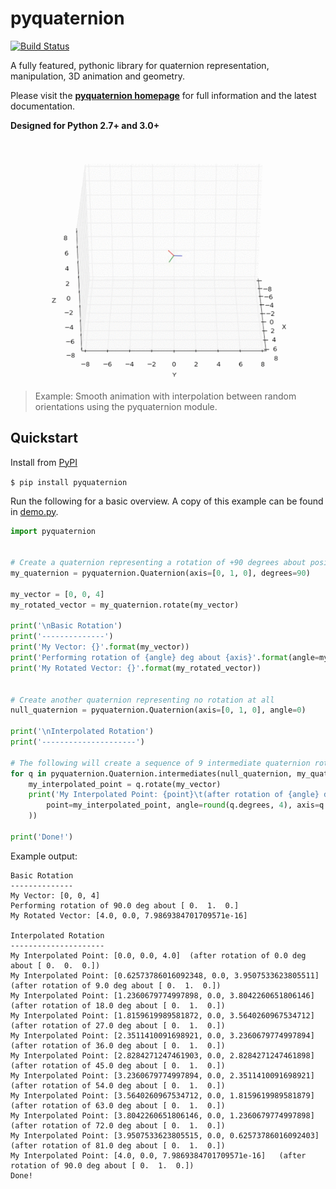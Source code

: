 # pyquaternion

[![Build Status](https://travis-ci.org/KieranWynn/pyquaternion.svg?branch=master)](https://travis-ci.org/KieranWynn/pyquaternion)

A fully featured, pythonic library for quaternion representation, manipulation, 3D animation and geometry.

Please visit the **[pyquaternion homepage](http://kieranwynn.github.io/pyquaternion/)** for full information and the latest documentation.

**Designed for Python 2.7+ and 3.0+**

![demo](./demo.gif)

> Example: Smooth animation with interpolation between random orientations using the pyquaternion module.

## Quickstart

Install from [PyPI](https://pypi.python.org/pypi/pyquaternion/0.9.0)

```$ pip install pyquaternion```

Run the following for a basic overview. A copy of this example can be found in [demo.py](./demo/demo.py).

```python
import pyquaternion


# Create a quaternion representing a rotation of +90 degrees about positive y axis.
my_quaternion = pyquaternion.Quaternion(axis=[0, 1, 0], degrees=90)

my_vector = [0, 0, 4]
my_rotated_vector = my_quaternion.rotate(my_vector)

print('\nBasic Rotation')
print('--------------')
print('My Vector: {}'.format(my_vector))
print('Performing rotation of {angle} deg about {axis}'.format(angle=my_quaternion.degrees, axis=my_quaternion.axis))
print('My Rotated Vector: {}'.format(my_rotated_vector))


# Create another quaternion representing no rotation at all
null_quaternion = pyquaternion.Quaternion(axis=[0, 1, 0], angle=0)

print('\nInterpolated Rotation')
print('---------------------')

# The following will create a sequence of 9 intermediate quaternion rotation objects
for q in pyquaternion.Quaternion.intermediates(null_quaternion, my_quaternion, 9, include_endpoints=True):
    my_interpolated_point = q.rotate(my_vector)
    print('My Interpolated Point: {point}\t(after rotation of {angle} deg about {axis})'.format(
        point=my_interpolated_point, angle=round(q.degrees, 4), axis=q.axis
    ))
    
print('Done!')
````

Example output:

```
Basic Rotation
--------------
My Vector: [0, 0, 4]
Performing rotation of 90.0 deg about [ 0.  1.  0.]
My Rotated Vector: [4.0, 0.0, 7.9869384701709571e-16]

Interpolated Rotation
---------------------
My Interpolated Point: [0.0, 0.0, 4.0]	(after rotation of 0.0 deg about [ 0.  0.  0.])
My Interpolated Point: [0.62573786016092348, 0.0, 3.9507533623805511]	(after rotation of 9.0 deg about [ 0.  1.  0.])
My Interpolated Point: [1.2360679774997898, 0.0, 3.8042260651806146]	(after rotation of 18.0 deg about [ 0.  1.  0.])
My Interpolated Point: [1.8159619989581872, 0.0, 3.5640260967534712]	(after rotation of 27.0 deg about [ 0.  1.  0.])
My Interpolated Point: [2.3511410091698921, 0.0, 3.2360679774997894]	(after rotation of 36.0 deg about [ 0.  1.  0.])
My Interpolated Point: [2.8284271247461903, 0.0, 2.8284271247461898]	(after rotation of 45.0 deg about [ 0.  1.  0.])
My Interpolated Point: [3.2360679774997894, 0.0, 2.3511410091698921]	(after rotation of 54.0 deg about [ 0.  1.  0.])
My Interpolated Point: [3.5640260967534712, 0.0, 1.8159619989581879]	(after rotation of 63.0 deg about [ 0.  1.  0.])
My Interpolated Point: [3.8042260651806146, 0.0, 1.2360679774997898]	(after rotation of 72.0 deg about [ 0.  1.  0.])
My Interpolated Point: [3.9507533623805515, 0.0, 0.62573786016092403]	(after rotation of 81.0 deg about [ 0.  1.  0.])
My Interpolated Point: [4.0, 0.0, 7.9869384701709571e-16]	(after rotation of 90.0 deg about [ 0.  1.  0.])
Done!
````

